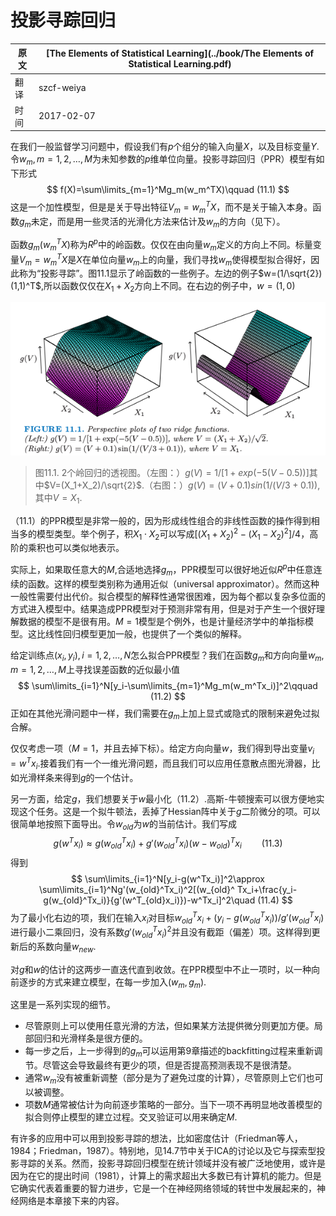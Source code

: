 # 投影寻踪回归

| 原文   | [The Elements of Statistical Learning](../book/The Elements of Statistical Learning.pdf) |
| ---- | ---------------------------------------- |
| 翻译   | szcf-weiya                               |
| 时间   | 2017-02-07                               |

在我们一般监督学习问题中，假设我们有$p$个组分的输入向量$X$，以及目标变量$Y$.令$w_m,m=1,2,\ldots, M$为未知参数的$p$维单位向量。投影寻踪回归（PPR）模型有如下形式
$$
f(X)=\sum\limits_{m=1}^Mg_m(w_m^TX)\qquad (11.1)
$$
这是一个加性模型，但是是关于导出特征$V_m=w_m^TX$，而不是关于输入本身。函数$g_m$未定，而是用一些灵活的光滑化方法来估计及$w_m$的方向（见下）。

函数$g_m(w_m^TX)$称为$R^p$中的岭函数。仅仅在由向量$w_m$定义的方向上不同。标量变量$V_m=w_m^TX$是$X$在单位向量$w_m$上的向量，我们寻找$w_m$使得模型拟合得好，因此称为“投影寻踪”。图11.1显示了岭函数的一些例子。左边的例子$w=(1/\sqrt{2})(1,1)^T$,所以函数仅仅在$X_1+X_2$方向上不同。在右边的例子中，$w=(1,0)$

![](../img/11/fig11.1.png)

> 图11.1. 2个岭回归的透视图。（左图：）$g(V)=1/[1+exp(-5(V-0.5))]$其中$V=(X_1+X_2)/\sqrt{2}$.（右图：）$g(V)=(V+0.1)sin(1/(V/3+0.1))$,其中$V=X_1$.

（11.1）的PPR模型是非常一般的，因为形成线性组合的非线性函数的操作得到相当多的模型类型。举个例子，积$X_1\cdot X_2$可以写成$[(X_1+X_2)^2-(X_1-X_2)^2]/4$，高阶的乘积也可以类似地表示。

实际上，如果取任意大的$M$,合适地选择$g_m$，PPR模型可以很好地近似$R^p$中任意连续的函数。这样的模型类别称为通用近似（universal approximator）。然而这种一般性需要付出代价。拟合模型的解释性通常很困难，因为每个都以复杂多位面的方式进入模型中。结果造成PPR模型对于预测非常有用，但是对于产生一个很好理解数据的模型不是很有用。$M=1$模型是个例外，也是计量经济学中的单指标模型。这比线性回归模型更加一般，也提供了一个类似的解释。

给定训练点$(x_i,y_i),i=1,2,\ldots,N$怎么拟合PPR模型？我们在函数$g_m$和方向向量$w_m,m=1,2,\ldots,M$上寻找误差函数的近似最小值
$$
\sum\limits_{i=1}^N[y_i-\sum\limits_{m=1}^Mg_m(w_m^Tx_i)]^2\qquad (11.2)
$$
正如在其他光滑问题中一样，我们需要在$g_m$上加上显式或隐式的限制来避免过拟合解。

仅仅考虑一项（$M=1$，并且去掉下标）。给定方向向量$w$，我们得到导出变量$v_i=w^Tx_i$.接着我们有一个一维光滑问题，而且我们可以应用任意散点图光滑器，比如光滑样条来得到$g$的一个估计。

另一方面，给定$g$，我们想要关于$w$最小化（11.2）.高斯-牛顿搜索可以很方便地实现这个任务。这是一个拟牛顿法，丢掉了Hessian阵中关于$g$二阶微分的项。可以很简单地按照下面导出。令$w_{old}$为$w$的当前估计。我们写成
$$
g(w^Tx_i)\approx g(w_{old}^Tx_i)+g'(w_{old}^Tx_i)(w-w_{old})^Tx_i\qquad (11.3)
$$
得到
$$
\sum\limits_{i=1}^N[y_i-g(w^Tx_i)]^2\approx \sum\limits_{i=1}^Ng'(w_{old}^Tx_i)^2[(w_{old}^	Tx_i+\frac{y_i-g(w_{old}^Tx_i)}{g'(w^T_{old}x_i)})-w^Tx_i]^2\quad (11.4)
$$
为了最小化右边的项，我们在输入$x_i$对目标$w_{old}^Tx_i+(y_i-g(w_{old}^Tx_i))/g'(w_{old}^Tx_i)$进行最小二乘回归，没有系数$g'(w_{old}^Tx_i)^2$并且没有截距（偏差）项。这样得到更新后的系数向量$w_{new}$.

对$g$和$w$的估计的这两步一直迭代直到收敛。在PPR模型中不止一项时，以一种向前逐步的方式来建立模型，在每一步加入$(w_m,g_m)$.

这里是一系列实现的细节。

- 尽管原则上可以使用任意光滑的方法，但如果某方法提供微分则更加方便。局部回归和光滑样条是很方便的。
- 每一步之后，上一步得到的$g_m$可以运用第9章描述的backfitting过程来重新调节。尽管这会导致最终有更少的项，但是否提高预测表现不是很清楚。
- 通常$w_m$没有被重新调整（部分是为了避免过度的计算），尽管原则上它们也可以被调整。
- 项数$M$通常被估计为向前逐步策略的一部分。当下一项不再明显地改善模型的拟合则停止模型的建立过程。交叉验证可以用来确定$M$.

有许多的应用中可以用到投影寻踪的想法，比如密度估计（Friedman等人，1984；Friedman，1987）。特别地，见14.7节中关于ICA的讨论以及它与探索型投影寻踪的关系。然而，投影寻踪回归模型在统计领域并没有被广泛地使用，或许是因为在它的提出时间（1981），计算上的需求超出大多数已有计算机的能力。但是它确实代表着重要的智力进步，它是一个在神经网络领域的转世中发展起来的，神经网络是本章接下来的内容。